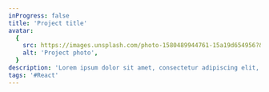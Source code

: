 ```yaml
---
inProgress: false
title: 'Project title'
avatar:
  {
    src: https://images.unsplash.com/photo-1580489944761-15a19d654956?&fit=crop&w=280,
    alt: 'Project photo',
  }
description: 'Lorem ipsum dolor sit amet, consectetur adipiscing elit, sed do eiusmod tempor incididunt ut labore et dolore magna aliqua.'
tags: '#React'
---
```

